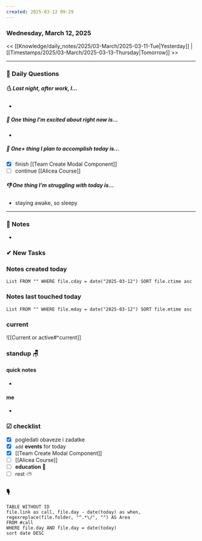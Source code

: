 ```yaml
---
created: 2025-03-12 09:29
---
```

### Wednesday, March 12, 2025

<< [[Knowledge/daily_notes/2025/03-March/2025-03-11-Tue|Yesterday]] | [[Timestamps/2025/03-March/2025-03-13-Thursday|Tomorrow]] >>

___
### 📅 Daily Questions
##### 🌜 **Last night, after work, I...**
- 

##### 🙌 **One thing I'm excited about right now is...**
- 

##### 🚀 **One+ thing I plan to accomplish today is...**
- [x] finish [[Team Create Modal Component]]
- [ ] continue [[Alicea Course]]

##### 👎 **One thing I'm struggling with today is...**
- staying awake, so sleepy

---
### 📝 Notes
- 
### ✔ New Tasks

### Notes created today
```dataview
List FROM "" WHERE file.cday = date("2025-03-12") SORT file.ctime asc
```

### Notes last touched today
```dataview
List FROM "" WHERE file.mday = date("2025-03-12") SORT file.mtime asc
`````
### **current**
![[Current or active#^current]]

### **standup** 🪑

#### quick notes
- 
#### me 
- 

### ☑ checklist
- [x] pogledati  obaveze i zadatke
- [x] `add` **events** for today
- [x] [[Team Create Modal Component]]
- [ ] [[Alicea Course]]
- [ ] **education 🎒**
- [ ] rest ⛅ 

### 🎙
```dataview
TABLE WITHOUT ID
file.link as call, file.day - date(today) as when, regexreplace(file.folder, "^.*\/", "") AS Area
FROM #call
WHERE file.day AND file.day = date(today)
sort date DESC
```
